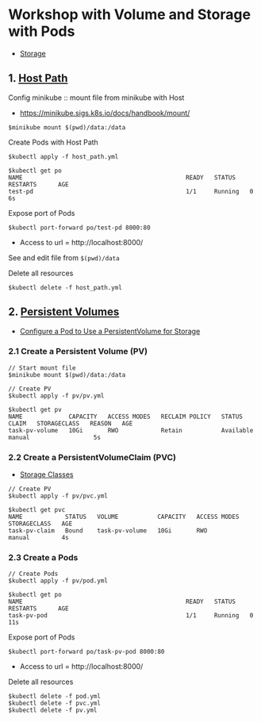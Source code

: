 # Workshop with Volume and Storage with Pods
* [Storage](https://kubernetes.io/docs/concepts/storage/)

## 1. [Host Path](https://kubernetes.io/docs/concepts/storage/volumes/#hostpath)
Config minikube :: mount file from minikube with Host
* https://minikube.sigs.k8s.io/docs/handbook/mount/
```
$minikube mount $(pwd)/data:/data
```

Create Pods with Host Path
```
$kubectl apply -f host_path.yml

$kubectl get po
NAME                                              READY   STATUS    RESTARTS      AGE
test-pd                                           1/1     Running   0             6s
```

Expose port of Pods
```
$kubectl port-forward po/test-pd 8000:80
```
* Access to url = http://localhost:8000/

See and edit file from `$(pwd)/data`


Delete all resources
```
$kubectl delete -f host_path.yml
```

## 2. [Persistent Volumes](https://kubernetes.io/docs/concepts/storage/persistent-volumes/)
* [Configure a Pod to Use a PersistentVolume for Storage](https://kubernetes.io/docs/tasks/configure-pod-container/configure-persistent-volume-storage)

### 2.1 Create a Persistent Volume (PV)

```
// Start mount file
$minikube mount $(pwd)/data:/data

// Create PV
$kubectl apply -f pv/pv.yml

$kubectl get pv
NAME             CAPACITY   ACCESS MODES   RECLAIM POLICY   STATUS      CLAIM   STORAGECLASS   REASON   AGE
task-pv-volume   10Gi       RWO            Retain           Available           manual                  5s
```

### 2.2 Create a PersistentVolumeClaim (PVC)
* [Storage Classes](https://kubernetes.io/docs/concepts/storage/storage-classes/)

```
// Create PV
$kubectl apply -f pv/pvc.yml

$kubectl get pvc
NAME            STATUS   VOLUME           CAPACITY   ACCESS MODES   STORAGECLASS   AGE
task-pv-claim   Bound    task-pv-volume   10Gi       RWO            manual         4s
```

### 2.3 Create a Pods

```
// Create Pods
$kubectl apply -f pv/pod.yml

$kubectl get po
NAME                                              READY   STATUS    RESTARTS      AGE
task-pv-pod                                       1/1     Running   0             11s
```

Expose port of Pods
```
$kubectl port-forward po/task-pv-pod 8000:80
```
* Access to url = http://localhost:8000/

Delete all resources
```
$kubectl delete -f pod.yml
$kubectl delete -f pvc.yml
$kubectl delete -f pv.yml
```